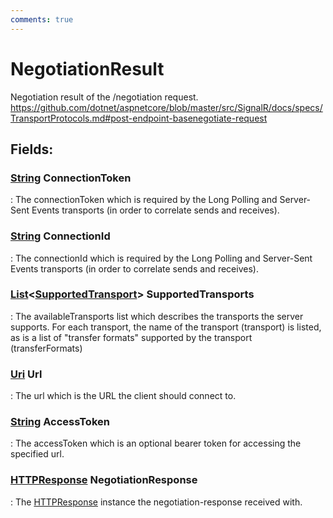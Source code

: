 ```yaml
---
comments: true
---
```

# NegotiationResult

Negotiation result of the /negotiation request. https://github.com/dotnet/aspnetcore/blob/master/src/SignalR/docs/specs/TransportProtocols.md#post-endpoint-basenegotiate-request

## **Fields**:
### **[String](https://learn.microsoft.com/en-us/dotnet/api/System.String) ConnectionToken**
: The connectionToken which is required by the Long Polling and Server-Sent Events transports (in order to correlate sends and receives). 
### **[String](https://learn.microsoft.com/en-us/dotnet/api/System.String) ConnectionId**
: The connectionId which is required by the Long Polling and Server-Sent Events transports (in order to correlate sends and receives). 
### **[List](https://learn.microsoft.com/en-us/dotnet/api/System.Collections.Generic.List-1)&lt;[SupportedTransport](SupportedTransport.md)&gt; SupportedTransports**
: The availableTransports list which describes the transports the server supports. For each transport, the name of the transport (transport) is listed, as is a list of "transfer formats" supported by the transport (transferFormats) 
### **[Uri](https://learn.microsoft.com/en-us/dotnet/api/System.Uri) Url**
: The url which is the URL the client should connect to. 
### **[String](https://learn.microsoft.com/en-us/dotnet/api/System.String) AccessToken**
: The accessToken which is an optional bearer token for accessing the specified url. 
### **[HTTPResponse](../../../HTTP/api-reference/HTTP/HTTPResponse.md) NegotiationResponse**
: The [HTTPResponse](../../../HTTP/api-reference/HTTP/HTTPResponse.md) instance the negotiation-response received with. 